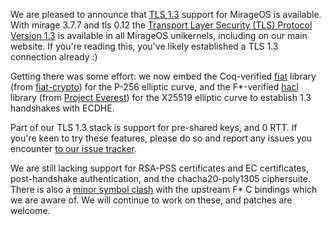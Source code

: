 We are pleased to announce that [TLS 1.3](https://en.wikipedia.org/wiki/Transport_Layer_Security#TLS_1.3) support for MirageOS is available. With
mirage 3.7.7 and tls 0.12 the [Transport Layer Security (TLS) Protocol Version 1.3](https://tools.ietf.org/html/rfc8446)
is available in all MirageOS unikernels, including on our main website. If you're reading this, you've likely established a TLS 1.3 connection already :)

Getting there was some effort: we now embed the Coq-verified [fiat](https://github.com/mirage/fiat/)
library (from [fiat-crypto](https://github.com/mit-plv/fiat-crypto/)) for the P-256 elliptic curve, and the F*-verified [hacl](https://github.com/mirage/hacl)
library (from [Project Everest](https://project-everest.github.io/)) for the X25519 elliptic curve to establish 1.3 handshakes with ECDHE.

Part of our TLS 1.3 stack is support for pre-shared keys, and 0 RTT. If you're keen to try these features, please do so and report any issues you encounter [to our issue tracker](https://github.com/mirleft/ocaml-tls).

We are still lacking support for RSA-PSS certificates and EC certificates, post-handshake authentication, and the chacha20-poly1305 ciphersuite. There is also a [minor symbol clash](https://github.com/mirage/hacl/issues/32) with the upstream F* C bindings which we are aware of. We will continue to work on these, and patches are welcome.
